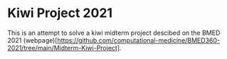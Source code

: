 # Kiwi Project 2021

This is an attempt to solve a kiwi midterm project descibed on the BMED 2021 (webpage)[https://github.com/computational-medicine/BMED360-2021/tree/main/Midterm-Kiwi-Project]. 